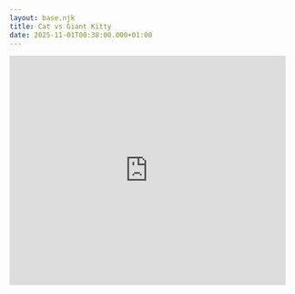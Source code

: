 ```yaml
---
layout: base.njk
title: Cat vs Giant Kitty
date: 2025-11-01T00:38:00.000+01:00
---
```

<iframe src="https://scratch.mit.edu/projects/1234864262/embed" allowtransparency="true" width="485" height="402" frameborder="0" scrolling="no" allowfullscreen></iframe>
